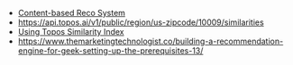 - [Content-based Reco System](https://github.com/thomhopmans/themarketingtechnologist/tree/master/5_content_based_recommender)
- https://api.topos.ai/v1/public/region/us-zipcode/10009/similarities 
- [Using Topos Similarity Index](https://medium.com/topos-ai/introducing-the-topos-similarity-index-and-x-everywhere-82fcec1fb367)
- https://www.themarketingtechnologist.co/building-a-recommendation-engine-for-geek-setting-up-the-prerequisites-13/
